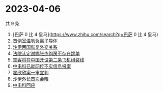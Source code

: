 # 2023-04-06

共 9 条

<!-- BEGIN -->
<!-- 最后更新时间 Thu Apr 06 2023 23:02:53 GMT+0800 (China Standard Time) -->

1. [巴萨 0 比 4 皇马](https://www.zhihu.com/search?q=巴萨 0 比 4 皇马)
1. [首例室温氢负离子导体](https://www.zhihu.com/search?q=首例室温氢负离子导体)
1. [沙伊两国恢复外交关系](https://www.zhihu.com/search?q=沙伊两国恢复外交关系)
1. [法院认定谢娜张杰购房不存在跳单](https://www.zhihu.com/search?q=法院认定谢娜张杰购房不存在跳单)
1. [空客将在中国开设第二条飞机组装线](https://www.zhihu.com/search?q=空客将在中国开设第二条飞机组装线)
1. [中电科已就网传不实信息报案](https://www.zhihu.com/search?q=中电科已就网传不实信息报案)
1. [翟欣欣案一审宣判](https://www.zhihu.com/search?q=翟欣欣案一审宣判)
1. [沙伊外长首次会晤](https://www.zhihu.com/search?q=沙伊外长首次会晤)
1. [中电科回应](https://www.zhihu.com/search?q=中电科回应)

<!-- END -->
